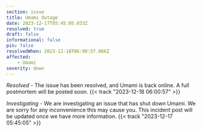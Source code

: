 ```yaml
---
section: issue
title: Umami Outage
date: 2023-12-17T05:45:05.033Z
resolved: true
draft: false
informational: false
pin: false
resolvedWhen: 2023-12-18T06:00:57.866Z
affected:
    - Umami
severity: down
---
```

*Resolved* - The issue has been resolved, and Umami is back online. A full postmortem will be posted soon. {{< track "2023-12-18 06:00:57" >}}

*Investigating* - We are investigating an issue that has shut down Umami. We are sorry for any inconvenience this may cause you. This incident post will be updated once we have more information. {{< track "2023-12-17 05:45:05" >}}